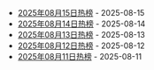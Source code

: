 * [2025年08月15日热榜](https://product-daily.haha.ai/posts/20250815) - 2025-08-15
* [2025年08月14日热榜](https://product-daily.haha.ai/posts/20250814) - 2025-08-14
* [2025年08月13日热榜](https://product-daily.haha.ai/posts/20250813) - 2025-08-13
* [2025年08月12日热榜](https://product-daily.haha.ai/posts/20250812) - 2025-08-12
* [2025年08月11日热榜](https://product-daily.haha.ai/posts/20250811) - 2025-08-11
